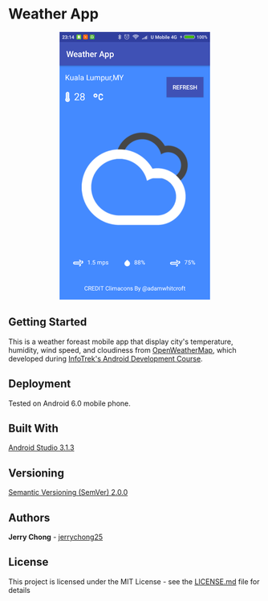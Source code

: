 # Weather App

<p align="center">
  <img src="Screenshot.png" alt="Weather App Screenshot"
       width="300" height="533">
</p>

## Getting Started

This is a weather foreast mobile app that display city's temperature, humidity, wind speed, and cloudiness from [OpenWeatherMap](https://openweathermap.org/), which developed during [InfoTrek's Android Development Course](https://www.info-trek.com/details/Android-Development/4776).

## Deployment

Tested on Android 6.0 mobile phone.

## Built With

[Android Studio 3.1.3](https://developer.android.com/studio/) 

## Versioning

[Semantic Versioning (SemVer) 2.0.0](http://semver.org/)

## Authors

**Jerry Chong** - [jerrychong25](https://github.com/jerrychong25)

## License

This project is licensed under the MIT License - see the [LICENSE.md](LICENSE.md) file for details
